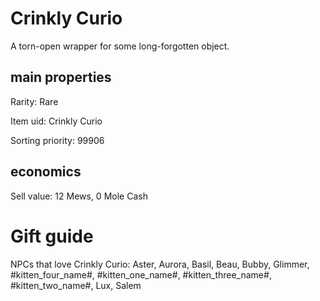 # Crinkly Curio

A torn-open wrapper for some long-forgotten object.

## main properties

Rarity: Rare

Item uid: Crinkly Curio

Sorting priority: 99906

## economics

Sell value: 12 Mews, 0 Mole Cash

# Gift guide

NPCs that love Crinkly Curio: Aster, Aurora, Basil, Beau, Bubby, Glimmer, #kitten_four_name#, #kitten_one_name#, #kitten_three_name#, #kitten_two_name#, Lux, Salem